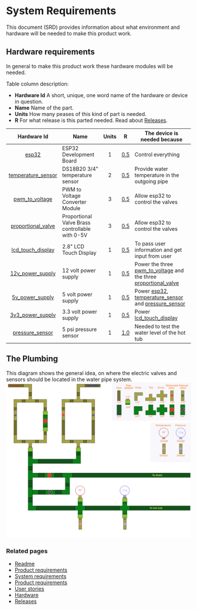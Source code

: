 # System Requirements
This document (SRD) provides information about what environment and hardware will be needed to make this product work.

## Hardware requirements

In general to make this product work these hardware modules will be needed.

Table column description:
  * __Hardware Id__ A short, unique, one word name of the hardware or device in question.
  * __Name__ Name of the part.
  * __Units__ How many peases of this kind of part is needed.
  * __R__ For what release is this parted needed.  Read about [Releases].

|  Hardware Id         | Name                                            | Units |   R   | The device is needed because                                         |
|:--------------------:|-------------------------------------------------|:------:|-------|---------------------------------------------------------------------|
| [esp32]              | ESP32 Development Board                         |   1    | [0.5] | Control everything                                                  |
| [temperature_sensor] | DS18B20 3/4" temperature sensor                 |   2    | [0.5] | Provide water temperature in the outgoing pipe                      |
| [pwm_to_voltage]     | PWM to Voltage Converter Module                 |   3    | [0.5] | Allow esp32 to control the valves                                   |
| [proportional_valve] | Proportional Valve Brass controllable with 0-5V |   3    | [0.5] | Allow esp32 to control the valves                                   |
| [lcd_touch_display]  | 2.8" LCD Touch Display                          |   1    | [0.5] | To pass user information and get input from user                    |
| [12v_power_supply]   | 12 volt power supply                            |   1    | [0.5] | Power the three [pwm_to_voltage] and the three [proportional_valve] |
| [5v_power_supply]    | 5 volt power supply                             |   1    | [0.5] | Power [esp32], [temperature_sensor] and [pressure_sensor]           |
| [3v3_power_supply]   | 3.3 volt power supply                           |   1    | [0.5] | Power [lcd_touch_display]                                           |
| [pressure_sensor]    | 5 psi pressure sensor                           |   1    | [1.0] | Needed to test the water level of the hot tub                       |

## The Plumbing

This diagram shows the general idea, on where the electric valves and sensors should be located in the water pipe system.
<img src="./pipeConnections.svg" alt="Overnew image of the whole system" />

 ### Related pages
 * [Readme]
 * [Product requirements]
 * [System requirements]
 * [Product requirements]
 * [User stories]
 * [Hardware]
 * [Releases]


[Readme]: ../../README.md
[Product requirements]: ./productRequirements.md
[System requirements]: ./systemRequirements.md
[User stories]: ./userStories.md
[Hardware]: ./hardware.md
[Releases]: ./releases.md

[0.5]: ./releases.md#release-05---bare-minimum
[0.6]: ./releases.md#release-06--hardware-installed
[0.7]: ./releases.md#release-07---additional-features
[0.8]: ./releases.md#release-08---remote-access
[0.9]: ./releases.md#release-09---boxed
[1.0]: ./releases.md#release-10

[esp32]: ./hardware.md#esp32
[temperature_sensor]: ./hardware.md#temperature_sensor
[pwm_to_voltage]: ./hardware.md#pwm_to_voltage
[proportional_valve]: ./hardware.md#proportional_valve
[lcd_touch_display]: ./hardware.md#lcd_touch_display
[12v_power_supply]: ./hardware.md#12v_power_supply
[5v_power_supply]: ./hardware.md#5v_power_supply
[3v3_power_supply]: ./hardware.md#3v3_power_supply
[pressure_sensor]: ./hardware.md#pressure_sensor
